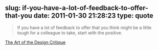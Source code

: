 slug: if-you-have-a-lot-of-feedback-to-offer-that-you
date: 2011-01-30 21:28:23
type: quote
---

> If you have a lot of feedback to offer that you think might be a little tough for a colleague to take, start with the positive.

[The Art of the Design Critique](http://thinkvitamin.com/design/the-art-of-the-design-critique/)
